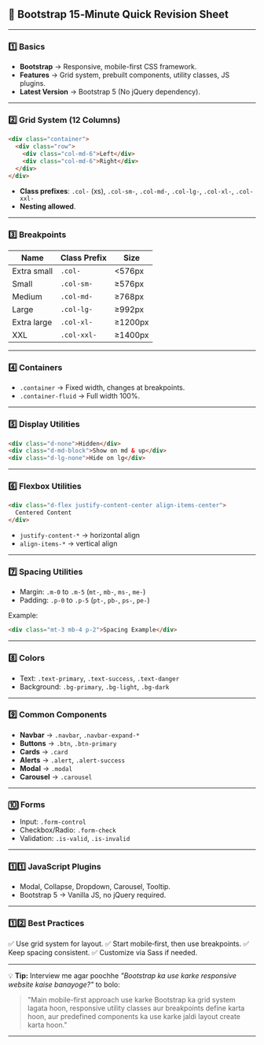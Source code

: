 ## **📄 Bootstrap 15‑Minute Quick Revision Sheet**

---

### **1️⃣ Basics**

* **Bootstrap** → Responsive, mobile-first CSS framework.
* **Features** → Grid system, prebuilt components, utility classes, JS plugins.
* **Latest Version** → Bootstrap 5 (No jQuery dependency).

---

### **2️⃣ Grid System (12 Columns)**

```html
<div class="container">
  <div class="row">
    <div class="col-md-6">Left</div>
    <div class="col-md-6">Right</div>
  </div>
</div>
```

* **Class prefixes**: `.col-` (xs), `.col-sm-`, `.col-md-`, `.col-lg-`, `.col-xl-`, `.col-xxl-`
* **Nesting allowed**.

---

### **3️⃣ Breakpoints**

| Name        | Class Prefix | Size    |
| ----------- | ------------ | ------- |
| Extra small | `.col-`      | <576px  |
| Small       | `.col-sm-`   | ≥576px  |
| Medium      | `.col-md-`   | ≥768px  |
| Large       | `.col-lg-`   | ≥992px  |
| Extra large | `.col-xl-`   | ≥1200px |
| XXL         | `.col-xxl-`  | ≥1400px |

---

### **4️⃣ Containers**

* `.container` → Fixed width, changes at breakpoints.
* `.container-fluid` → Full width 100%.

---

### **5️⃣ Display Utilities**

```html
<div class="d-none">Hidden</div>
<div class="d-md-block">Show on md & up</div>
<div class="d-lg-none">Hide on lg</div>
```

---

### **6️⃣ Flexbox Utilities**

```html
<div class="d-flex justify-content-center align-items-center">
  Centered Content
</div>
```

* `justify-content-*` → horizontal align
* `align-items-*` → vertical align

---

### **7️⃣ Spacing Utilities**

* Margin: `.m-0` to `.m-5` (`mt-`, `mb-`, `ms-`, `me-`)
* Padding: `.p-0` to `.p-5` (`pt-`, `pb-`, `ps-`, `pe-`)

Example:

```html
<div class="mt-3 mb-4 p-2">Spacing Example</div>
```

---

### **8️⃣ Colors**

* Text: `.text-primary`, `.text-success`, `.text-danger`
* Background: `.bg-primary`, `.bg-light`, `.bg-dark`

---

### **9️⃣ Common Components**

* **Navbar** → `.navbar`, `.navbar-expand-*`
* **Buttons** → `.btn`, `.btn-primary`
* **Cards** → `.card`
* **Alerts** → `.alert`, `.alert-success`
* **Modal** → `.modal`
* **Carousel** → `.carousel`

---

### **🔟 Forms**

* Input: `.form-control`
* Checkbox/Radio: `.form-check`
* Validation: `.is-valid`, `.is-invalid`

---

### **1️⃣1️⃣ JavaScript Plugins**

* Modal, Collapse, Dropdown, Carousel, Tooltip.
* Bootstrap 5 → Vanilla JS, no jQuery required.

---

### **1️⃣2️⃣ Best Practices**

✅ Use grid system for layout.
✅ Start mobile‑first, then use breakpoints.
✅ Keep spacing consistent.
✅ Customize via Sass if needed.

---

💡 **Tip:** Interview me agar poochhe *"Bootstrap ka use karke responsive website kaise banayoge?"* to bolo:

> "Main mobile-first approach use karke Bootstrap ka grid system lagata hoon, responsive utility classes aur breakpoints define karta hoon, aur predefined components ka use karke jaldi layout create karta hoon."

---
